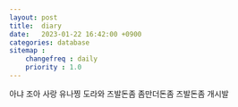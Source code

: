 ```yaml
---
layout: post
title:  diary
date:   2023-01-22 16:42:00 +0900
categories: database
sitemap :
    changefreq : daily
    priority : 1.0
---
```

아냐 조아 사랑 유나찡 도라와 즈발돈좀
좀만더돈좀 즈발돈좀 개시발